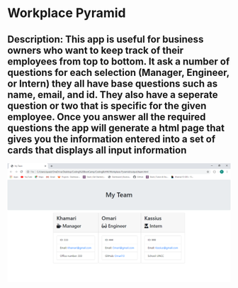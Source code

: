 # Workplace Pyramid


## Description: This app is useful for business owners who want to keep track of their employees from top to bottom. It ask a number of questions for each selection (Manager, Engineer, or Intern) they all have base questions such as name, email, and id. They also have a seperate question or two that is specific for the given employee. Once you answer all the required questions the app will generate a html page that gives you the information entered into a set of cards that displays all input information



![screenshot of application](assets/images/WorkPlacePyramid.png)

